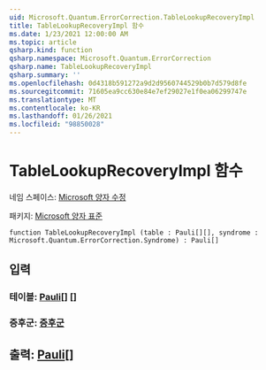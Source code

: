 ```yaml
---
uid: Microsoft.Quantum.ErrorCorrection.TableLookupRecoveryImpl
title: TableLookupRecoveryImpl 함수
ms.date: 1/23/2021 12:00:00 AM
ms.topic: article
qsharp.kind: function
qsharp.namespace: Microsoft.Quantum.ErrorCorrection
qsharp.name: TableLookupRecoveryImpl
qsharp.summary: ''
ms.openlocfilehash: 0d4318b591272a9d2d9560744529b0b7d579d8fe
ms.sourcegitcommit: 71605ea9cc630e84e7ef29027e1f0ea06299747e
ms.translationtype: MT
ms.contentlocale: ko-KR
ms.lasthandoff: 01/26/2021
ms.locfileid: "98850028"
---
```

# <a name="tablelookuprecoveryimpl-function"></a>TableLookupRecoveryImpl 함수

네임 스페이스: [Microsoft 양자 수정](xref:Microsoft.Quantum.ErrorCorrection)

패키지: [Microsoft 양자 표준](https://nuget.org/packages/Microsoft.Quantum.Standard)




```qsharp
function TableLookupRecoveryImpl (table : Pauli[][], syndrome : Microsoft.Quantum.ErrorCorrection.Syndrome) : Pauli[]
```


## <a name="input"></a>입력

### <a name="table--pauli"></a>테이블: [Pauli](xref:microsoft.quantum.lang-ref.pauli)[] []




### <a name="syndrome--syndrome"></a>증후군: [증후군](xref:Microsoft.Quantum.ErrorCorrection.Syndrome)





## <a name="output--pauli"></a>출력: [Pauli](xref:microsoft.quantum.lang-ref.pauli)[]

